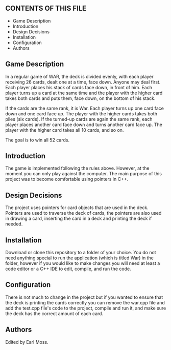 CONTENTS OF THIS FILE
--------------------------------
* Game Description
* Introduction
* Design Decisions
* Installation
* Configuration
* Authors

Game Description
--------------------------------
In a regular game of WAR, the deck is divided evenly, with each player receiving 26 cards, dealt one at a time, face down. Anyone may deal first. Each player places his stack of cards face down, in front of him. Each player turns up a card at the same time and the player with the higher card takes both cards and puts them, face down, on the bottom of his stack.

If the cards are the same rank, it is War. Each player turns up one card face down and one card face up. The player with the higher cards takes both piles (six cards). If the turned-up cards are again the same rank, each player places another card face down and turns another card face up. The player with the higher card takes all 10 cards, and so on.

The goal is to win all 52 cards.


Introduction
--------------------------------

The game is implemented following the rules above. However, at the moment you can only play against the computer. The main purpose of this project was to become comfortable using pointers in C++.


Design Decisions
--------------------------------
The project uses pointers for card objects that are used in the deck. Pointers are used to traverse the deck of cards, the pointers are also used in drawing a card, inserting the card in a deck and printing the deck if needed.


Installation
--------------------------------
Download or clone this repository to a folder of your choice.
You do not need anything special to run the application (which is titled War) in the folder, however if you would like to make changes you will need at least a code editor or a C++ IDE to edit, compile, and run the code.


Configuration
--------------------------------
There is not much to change in the project but if you wanted to ensure that the deck is printing the cards correctly you can remove the war.cpp file and add the test.cpp file's code to the project, compile and run it, and make sure the deck has the correct amount of each card.


Authors
--------------------------------
Edited by Earl Moss.

